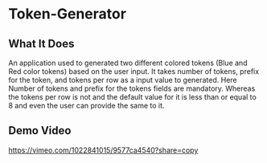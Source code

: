 # Token-Generator

## What It Does 
An application used to generated two different colored tokens (Blue and Red color tokens) based on the user input. It takes number of tokens, prefix for the token, and tokens per row as a input value to generated. Here Number of tokens and prefix for the tokens fields are mandatory. Whereas the tokens per row is not and the default value for it is less than or equal to 8 and even the user can provide the same to it. 

## Demo Video
https://vimeo.com/1022841015/9577ca4540?share=copy
